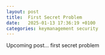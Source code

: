 ```yaml
---
layout: post
title:  First Secret Problem
date:   2025-01-13 17:36:19 +0100
categories: keymanagement security
---
```

Upcoming post... first secret problem